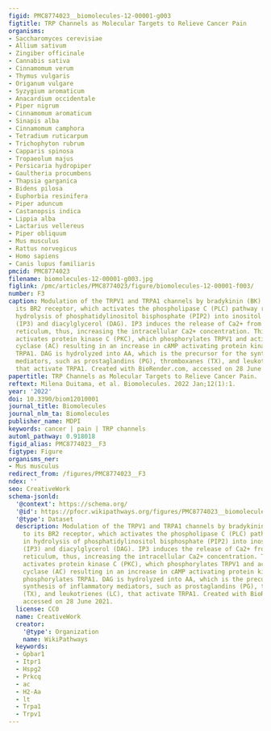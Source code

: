 ```yaml
---
figid: PMC8774023__biomolecules-12-00001-g003
figtitle: TRP Channels as Molecular Targets to Relieve Cancer Pain
organisms:
- Saccharomyces cerevisiae
- Allium sativum
- Zingiber officinale
- Cannabis sativa
- Cinnamomum verum
- Thymus vulgaris
- Origanum vulgare
- Syzygium aromaticum
- Anacardium occidentale
- Piper nigrum
- Cinnamomum aromaticum
- Sinapis alba
- Cinnamomum camphora
- Tetradium ruticarpum
- Trichophyton rubrum
- Capparis spinosa
- Tropaeolum majus
- Persicaria hydropiper
- Gaultheria procumbens
- Thapsia garganica
- Bidens pilosa
- Euphorbia resinifera
- Piper aduncum
- Castanopsis indica
- Lippia alba
- Lactarius vellereus
- Piper obliquum
- Mus musculus
- Rattus norvegicus
- Homo sapiens
- Canis lupus familiaris
pmcid: PMC8774023
filename: biomolecules-12-00001-g003.jpg
figlink: /pmc/articles/PMC8774023/figure/biomolecules-12-00001-f003/
number: F3
caption: Modulation of the TRPV1 and TRPA1 channels by bradykinin (BK). BK binds to
  its BR2 receptor, which activates the phospholipase C (PLC) pathway resulting in
  hydrolysis of phosphatidylinositol bisphosphate (PIP2) into inositol triphosphate
  (IP3) and diacylglycerol (DAG). IP3 induces the release of Ca2+ from the endoplasmic
  reticulum, thus, increasing the intracellular Ca2+ concentration. This increase
  activates protein kinase C (PKC), which phosphorylates TRPV1 and activates adenylate
  cyclase (AC) resulting in an increase in cAMP activating protein kinase A that phosphorylates
  TRPA1. DAG is hydrolyzed into AA, which is the precursor for the synthesis of inflammatory
  mediators, such as prostaglandins (PG), thromboxanes (TX), and leukotrienes (LC),
  that activate TRPA1. Created with BioRender.com, accessed on 28 June 2021.
papertitle: TRP Channels as Molecular Targets to Relieve Cancer Pain.
reftext: Milena Duitama, et al. Biomolecules. 2022 Jan;12(1):1.
year: '2022'
doi: 10.3390/biom12010001
journal_title: Biomolecules
journal_nlm_ta: Biomolecules
publisher_name: MDPI
keywords: cancer | pain | TRP channels
automl_pathway: 0.918018
figid_alias: PMC8774023__F3
figtype: Figure
organisms_ner:
- Mus musculus
redirect_from: /figures/PMC8774023__F3
ndex: ''
seo: CreativeWork
schema-jsonld:
  '@context': https://schema.org/
  '@id': https://pfocr.wikipathways.org/figures/PMC8774023__biomolecules-12-00001-g003.html
  '@type': Dataset
  description: Modulation of the TRPV1 and TRPA1 channels by bradykinin (BK). BK binds
    to its BR2 receptor, which activates the phospholipase C (PLC) pathway resulting
    in hydrolysis of phosphatidylinositol bisphosphate (PIP2) into inositol triphosphate
    (IP3) and diacylglycerol (DAG). IP3 induces the release of Ca2+ from the endoplasmic
    reticulum, thus, increasing the intracellular Ca2+ concentration. This increase
    activates protein kinase C (PKC), which phosphorylates TRPV1 and activates adenylate
    cyclase (AC) resulting in an increase in cAMP activating protein kinase A that
    phosphorylates TRPA1. DAG is hydrolyzed into AA, which is the precursor for the
    synthesis of inflammatory mediators, such as prostaglandins (PG), thromboxanes
    (TX), and leukotrienes (LC), that activate TRPA1. Created with BioRender.com,
    accessed on 28 June 2021.
  license: CC0
  name: CreativeWork
  creator:
    '@type': Organization
    name: WikiPathways
  keywords:
  - Gpbar1
  - Itpr1
  - Hspg2
  - Prkcq
  - ac
  - H2-Aa
  - lt
  - Trpa1
  - Trpv1
---
```

